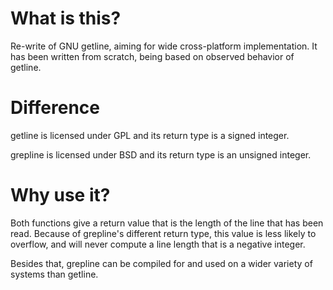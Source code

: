 What is this?
=============

Re-write of GNU getline, aiming for wide cross-platform implementation.
It has been written from scratch, being based on observed behavior of getline.

Difference
==========

getline is licensed under GPL and its return type is a signed integer.

grepline is licensed under BSD and its return type is an unsigned integer.

Why use it?
===========

Both functions give a return value that is the length of the line that has been read. Because of grepline's different return type, this value is less likely to overflow, and will never compute a line length that is a negative integer.

Besides that, grepline can be compiled for and used on a wider variety of systems than getline.
